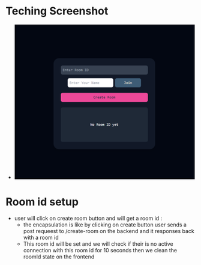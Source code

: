 # Teching Screenshot

- ![alt text](image.png)

# Room id setup
- user will click on create room button and will get a room id :
    - the encapsulation is like by clicking on create button user sends a post requeest to /create-room on the backend and it responses back with a room id
    - This room id will be set and we will check if their is no active connection with this room id for 10 seconds then we clean the roomId state on the frontend 
